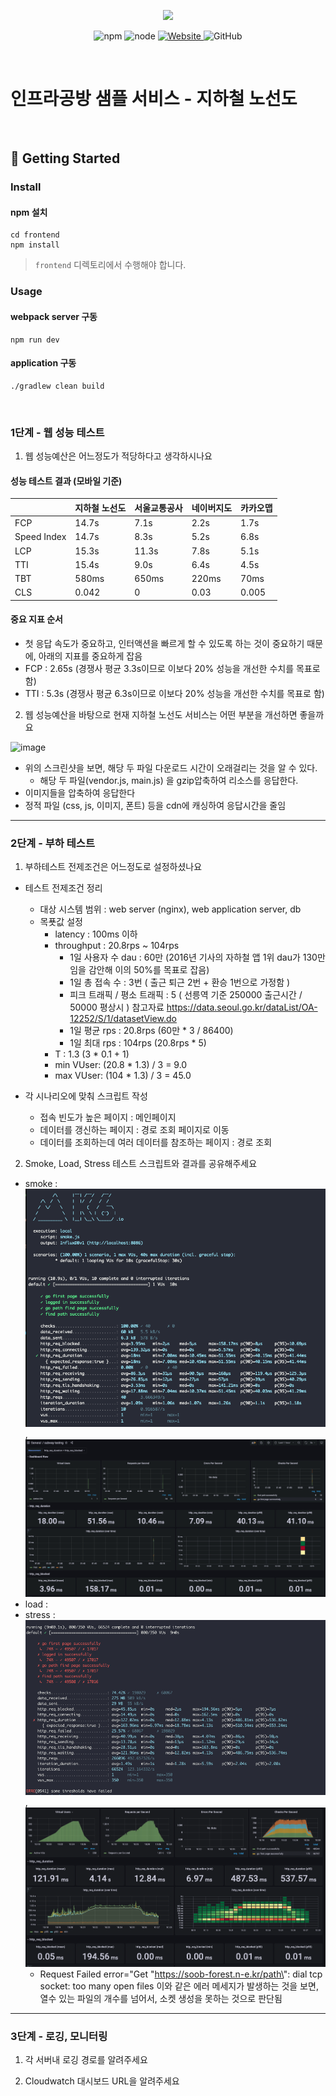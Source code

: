 <p align="center">
    <img width="200px;" src="https://raw.githubusercontent.com/woowacourse/atdd-subway-admin-frontend/master/images/main_logo.png"/>
</p>
<p align="center">
  <img alt="npm" src="https://img.shields.io/badge/npm-%3E%3D%205.5.0-blue">
  <img alt="node" src="https://img.shields.io/badge/node-%3E%3D%209.3.0-blue">
  <a href="https://edu.nextstep.camp/c/R89PYi5H" alt="nextstep atdd">
    <img alt="Website" src="https://img.shields.io/website?url=https%3A%2F%2Fedu.nextstep.camp%2Fc%2FR89PYi5H">
  </a>
  <img alt="GitHub" src="https://img.shields.io/github/license/next-step/atdd-subway-service">
</p>

<br>

# 인프라공방 샘플 서비스 - 지하철 노선도

<br>

## 🚀 Getting Started

### Install
#### npm 설치
```
cd frontend
npm install
```
> `frontend` 디렉토리에서 수행해야 합니다.

### Usage
#### webpack server 구동
```
npm run dev
```
#### application 구동
```
./gradlew clean build
```
<br>


### 1단계 - 웹 성능 테스트
1. 웹 성능예산은 어느정도가 적당하다고 생각하시나요

#### 성능 테스트 결과 (모바일 기준)

|             |지하철 노선도| 서울교통공사 | 네이버지도 | 카카오맵 |
|-------------|------------|-------------|-----------|---------|
| FCP         | 14.7s      | 7.1s        | 2.2s      | 1.7s    |
| Speed Index | 14.7s      | 8.3s        | 5.2s      | 6.8s    | 
| LCP         | 15.3s      | 11.3s       | 7.8s      | 5.1s    |
| TTI         | 15.4s      | 9.0s        | 6.4s      | 4.5s    | 
| TBT         | 580ms      | 650ms       | 220ms     | 70ms    |
| CLS         | 0.042      | 0           | 0.03      | 0.005   | 

#### 중요 지표 순서

- 첫 응답 속도가 중요하고, 인터액션을 빠르게 할 수 있도록 하는 것이 중요하기 때문에, 아래의 지표를 중요하게 잡음
- FCP : 2.65s (경쟁사 평균 3.3s이므로 이보다 20% 성능을 개선한 수치를 목표로 함)
- TTI : 5.3s (경쟁사 평균 6.3s이므로 이보다 20% 성능을 개선한 수치를 목표로 함)


2. 웹 성능예산을 바탕으로 현재 지하철 노선도 서비스는 어떤 부분을 개선하면 좋을까요

![image](https://user-images.githubusercontent.com/34637627/174485879-cffd5e93-2763-48a3-92ad-a62e8c75c282.png)

- 위의 스크린샷을 보면, 해당 두 파일 다운로드 시간이 오래걸리는 것을 알 수 있다.
  - 해당 두 파일(vendor.js, main.js) 을 gzip압축하여 리소스를 응답한다.
- 이미지들을 압축하여 응답한다
- 정적 파일 (css, js, 이미지, 폰트) 등을 cdn에 캐싱하여 응답시간을 줄임


---

### 2단계 - 부하 테스트 
1. 부하테스트 전제조건은 어느정도로 설정하셨나요
- 테스트 전제조건 정리
  - 대상 시스템 범위 : web server (nginx), web application server, db
  - 목푯값 설정
    - latency : 100ms 이하
    - throughput : 20.8rps ~ 104rps
      - 1일 사용자 수 dau : 60만 (2016년 기사의 자하철 앱 1위 dau가 130만임을 감안해 이의 50%를 목표로 잡음)
      - 1일 총 접속 수 : 3번 ( 출근 퇴근 2번 + 환승 1번으로 가정함 )
      - 피크 트래픽 / 평소 트래픽 : 5  ( 선릉역 기준 250000 출근시간 / 50000 평상시 ) 참고자료 https://data.seoul.go.kr/dataList/OA-12252/S/1/datasetView.do
      - 1일 평균 rps : 20.8rps (60만 * 3 / 86400)
      - 1일 최대 rps : 104rps (20.8rps * 5)
    - T : 1.3 (3 * 0.1 + 1)
    - min VUser: (20.8 * 1.3) / 3 = 9.0
    - max VUser: (104 * 1.3) / 3 = 45.0

- 각 시나리오에 맞춰 스크립트 작성
  - 접속 빈도가 높은 페이지 : 메인페이지
  - 데이터를 갱신하는 페이지 : 경로 조회 페이지로 이동
  - 데이터를 조회하는데 여러 데이터를 참조하는 페이지 : 경로 조회


2. Smoke, Load, Stress 테스트 스크립트와 결과를 공유해주세요
- smoke : ![smoke.png](smoke.png), ![smoke_grafana.png](smoke_grafana.png)
- load : 
- stress : ![stress.png](stress.png), ![stress_grafana.png](stress_grafana.png)
  -  Request Failed error="Get \"https://soob-forest.n-e.kr/path\": dial tcp socket: too many open files 이와 같은 에러 메세지가 발생하는 것을 보면, 열수 있는 파일의 개수를 넘어서, 소켓 생성을 못하는 것으로 판단됨 

---

### 3단계 - 로깅, 모니터링
1. 각 서버내 로깅 경로를 알려주세요

2. Cloudwatch 대시보드 URL을 알려주세요
